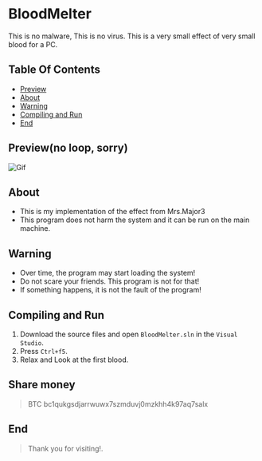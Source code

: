 # BloodMelter
 This is no malware, This is no virus. This is a very small effect of very small blood for a PC.
## Table Of Contents
 - [Preview](#Preview)
 - [About](#About)
 - [Warning](#Warning)
 - [Compiling and Run](#Compiling-and-Run)
 - [End](#End)

 ## Preview(no loop, sorry)
 ![Gif](Gif/BloodMelter.gif)
 
 ## About
  - This is my implementation of the effect from Mrs.Major3
  - This program does not harm the system and it can be run on the main machine. 

 ## Warning
  - Over time, the program may start loading the system!
  - Do not scare your friends. This program is not for that!
  - If something happens, it is not the fault of the program!

 ## Compiling and Run
  1. Download the source files and open `BloodMelter.sln` in the `Visual Studio`.
  2. Press `Ctrl+f5`.
  3. Relax and Look at the first blood.

## Share money
> BTC bc1qukgsdjarrwuwx7szmduvj0mzkhh4k97aq7salx

## End
> Thank you for visiting!.
